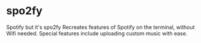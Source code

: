 # spo2fy
Spotify but it's spo2fy
Recreates features of Spotify on the terminal, without Wifi needed. Special features include uploading custom music with ease.
